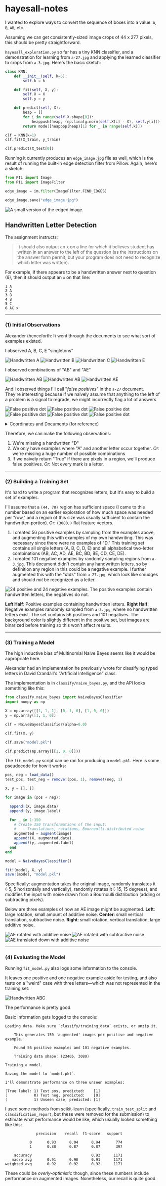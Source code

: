 # hayesall-notes

I wanted to explore ways to convert the sequence of boxes into
a value: `A`, `B`, `AB`, etc.

Assuming we can get consistently-sized image crops of 44 x 277 pixels,
this should be pretty straightforward.

`hayesall_exploration.py` so far has a tiny KNN classifier, and a
demonstration for learning from `a-27.jpg` and applying the learned
classifier to crops from `a-3.jpg`. Here's the basic sketch:

```python
class KNN:
    def __init__(self, k=5):
        self.k = k

    def fit(self, X, y):
        self.X = X
        self.y = y

    def predict(self, X):
        heap = []
        for i in range(self.X.shape[0]):
            heappush(heap, (np.linalg.norm(self.X[i] - X), self.y[i]))
        return mode([heappop(heap)[1] for _ in range(self.k)])

clf = KNN(k=1)
clf.fit(X_train, y_train)

clf.predict(X_test[0])
```

Running it currently produces an `edge_image.jpg` file as well, which
is the result of running the built-in edge detection filter from Pillow.
Again, here's a sketch:

```python
from PIL import Image
from PIL import ImageFilter

edge_image = im.filter(ImageFilter.FIND_EDGES)

edge_image.save("edge_image.jpg")
```

![A small version of the edged image.](hayesall-notes/edge_tiny.png)

## Handwritten Letter Detection

The assignment instructs:

> It should also output an x on a line for which it believes
> student has written in an answer to the left of the question (as the
> instructions on the answer form
> permit, but your program does not need to recognize which letter was
> written).

For example, if there appears to be a handwritten answer next to
question (6), then it should output an `x` on that line:

```text
1 A
2 A
3 B
4 B
5 C
6 AC x
```

---

### (1) Initial Observations

Alexander (henceforth: I) went through the documents to see what
sort of examples existed.

I observed A, B, C, E "singletons"

![Handwritten A](docs/handwritten/a-30_1015_1476_a.png)
![Handwritten B](docs/handwritten/a-30_1015_1335_b.png)
![Handwritten C](docs/handwritten/a-30_1015_1430_c.png)
![Handwritten E](docs/handwritten/b-13_555_1478_e.png)

I observed combinations of "AB" and "AE"

![Handwritten AB](docs/handwritten/b-13_987_767_ab.png)
![Handwritten AB](docs/handwritten/b-27_582_1333_ab.png)
![Handwritten AE](docs/handwritten/b-27_1010_1190_ae.png)

And I observed things I'll call "*false positives*"
in the `a-27` document. They're interesting because if we
naively assume that anything to the left of a problem is a signal to
regrade, we might incorrectly flag a lot of answers.

![False positive dot](docs/handwritten/a-27_130_1009_false.png)
![False positive dot](docs/handwritten/a-27_130_1104_false.png)
![False positive dot](docs/handwritten/a-27_130_1722_false.png)
![False positive dot](docs/handwritten/a-27_130_1910_false.png)
![False positive dot](docs/handwritten/a-27_562_1054_false.png)
![False positive dot](docs/handwritten/a-27_562_1242_false.png)

<details>
<summary>Coordinates and Documents (for reference)</summary>

```python
from classify.utils import make_crop
from matplotlib.pyplot import imshow
import matplotlib.pyplot as plt
from PIL import Image

im = Image.open("test-images/b-27.jpg")

# Cases in b-27:
# imshow(make_crop(im, 582, 1333))      1
# imshow(make_crop(im, 1010, 1190))     1

# Cases in a-30:
# imshow(make_crop(im, 145, 1951))      1
# imshow(make_crop(im, 1015, 1619))     1
# imshow(make_crop(im, 1015, 1525))     1
# imshow(make_crop(im, 1015, 1476))     1
# imshow(make_crop(im, 1015, 1430))     1
# imshow(make_crop(im, 1015, 1382))     1

# Cases in a-27: (there will be false positives here if we're naive)
# imshow(make_crop(im, 130, 915))       0
# imshow(make_crop(im, 130, 962))       0
# imshow(make_crop(im, 130, 1009))      0
# imshow(make_crop(im, 130, 1152))      0
# imshow(make_crop(im, 130, 1722))      0
# imshow(make_crop(im, 562, 1054))      0
# imshow(make_crop(im, 562, 1242))      0
# imshow(make_crop(im, 562, 1575))      0
# imshow(make_crop(im, 1000, 1430))     0

# Cases in b-13:
# imshow(make_crop(im, 123, 912))       1
# imshow(make_crop(im, 123, 1290))      1
# imshow(make_crop(im, 555, 1478))      1

plt.show()
```

</details>


Therefore, we can make the following observations:

1. We're missing a handwritten "D"
2. We only have examples where "A" and another letter occur together. *Or*: we're missing a huge number of possible combinations
3. If we naively return "True" if there are pixels in a region, we'll produce false positives. *Or*: Not every mark is a letter.

---

### (2) Building a Training Set

It's hard to write a program that recognizes letters, but it's easy
to build a set of examples.

I'll assume that a `(44, 70)` region has sufficient space (I came
to this number based on an earlier exploration of how much space was
needed per "row," and a region of this size was usually sufficient to
contain the handwritten portion). Or: `(3080,)` flat feature vectors.

1. I created 56 positive examples by sampling from the examples above,
   and augmenting this with examples of my own handwriting. This was
   necessary since there were no examples of "D." This training set
   contains all single letters (A, B, C, D, E) and all alphabetical
   two-letter combinations (AB, AC, AD, AE, BC, BD, BE, CD, CE, DE).
2. I created 101 negative examples by randomly sampling regions from
   `a-3.jpg`. This document didn't contain any handwritten letters,
   so by definition any region in this could be a negative example.
   I further augmented this with the "*dots*" from `a-27.jpg`, which
   look like smudges and should *not* be recognized as a letter.

![24 positive and 24 negative examples. The positive examples contain handwritten letters, the negatives do not.](docs/pos_neg_examples_summary.png)

**Left Half**: Positive examples containing handwritten letters.
**Right Half**: Negative examples randomly sampled from `a-3.jpg`,
where no handwritten letters exist. The set contains 56 positives and 101
negatives. The background color is slightly different in the positive set,
but images are binarized before training so this won't affect results.

---

### (3) Training a Model

The high inductive bias of Multinomial Naive Bayes seems like it would
be appropriate here.

Alexander had an implementation he previously wrote for classifying
typed letters in David Crandall's "Artificial Intelligence" class.

The implementation is in `classify/naive_bayes.py`, and the
API looks something like this:

```python
from classify.naive_bayes import NaiveBayesClassifier
import numpy as np

X = np.array([[1, 1, 1], [0, 1, 0], [1, 0, 0]])
y = np.array([1, 1, 0])

clf = NaiveBayesClassifier(alpha=0.0)

clf.fit(X, y)

clf.save("model.pkl")

clf.predict(np.array([[1, 0, 0]]))
```

The `fit_model.py` script can be ran for producing a `model.pkl`.
Here is some pseudocode for how it works:

```julia
pos, neg = load_data()
test_pos, test_neg = remove!(pos, 1), remove!(neg, 1)

X, y = [], []

for image in (pos + neg):

  append!(X, image.data)
  append!(y, image.label)

  for _ in 1:150
    # Create 150 transformations of the input:
    #   - Translations, rotations, Bournoulli-distributed noise
    augmented = augment(image)
    append!(X, augmented.data)
    append!(y, augmented.label)
  end
end

model = NaiveBayesClassifier()

fit!(model, X, y)
save!(model, "model.pkl")
```

Specifically: augmentation takes the original image,
randomly translates it (-5, 5 horizontally and vertically),
randomly rotates it (-15, 15 degrees),
and modifies the input with noise drawn from a Bournoulli distribution
(adding or subtracting pixels).

Below are three examples of how an AE image might be augmented.
**Left**: large rotation, small amount of additive noise.
**Center**: small vertical translation, subtractive noise.
**Right**: small rotation, vertical translation, large additive noise.

![AE rotated with additive noise](docs/noisy_ae_1.png) ![AE rotated with subtractive noise](docs/noisy_ae_2.png) ![AE translated down with additive noise](docs/noisy_ae_3.png)

---

### (4) Evaluating the Model

Running `fit_model.py` also logs some information to the console.

It leaves one positive and one negative example aside for testing,
and also tests on a "weird" case with three letters&mdash;which was
not represented in the training set:

![Handwritten ABC](docs/handwritten/weird_case_abc.png)

The performance is pretty good.

Basic information gets logged to the console:

```console
Loading data. Make sure `classify/training_data` exists, or unzip it.

	This generates 150 'augmented' images per positive and negative example.

	Found 56 positive examples and 101 negative examples.

	Training data shape: (23405, 3080)

Training a model.

Saving the model to `model.pkl`.

I'll demonstrate performance on three unseen examples:

(True label: 1) Test pos, predicted:    [1]
(            0) Test neg, predicted:    [0]
(            1) Unseen case, predicted: [1]
```

I used some methods from scikit-learn (specifically,
`train_test_split` and `classification_report`, but
these were removed for the submission) to
estimate what performance would be like, which
usually looked something like this:

```console
              precision    recall  f1-score   support

           0       0.93      0.94      0.94       774
           1       0.88      0.87      0.87       397

    accuracy                           0.92      1171
   macro avg       0.91      0.90      0.91      1171
weighted avg       0.92      0.92      0.92      1171
```

These could be *overly-optimistic* though, since these
numbers include performance on augmented images.
Nonetheless, our recall is quite good.
